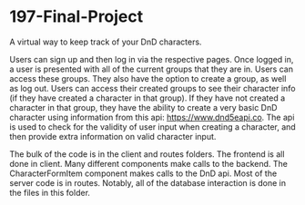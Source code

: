 # 197-Final-Project
A virtual way to keep track of your DnD characters.

Users can sign up and then log in via the respective pages. Once logged in, a user is presented with
all of the current groups that they are in. Users can access these groups. They also have the option 
to create a group, as well as log out. Users can access their created groups to see their character 
info (if they have created a character in that group). If they have not created a character in that 
group, they have the ability to create a very basic DnD character using information from this 
api: https://www.dnd5eapi.co. The api is used to check for the validity of user input when
creating a character, and then provide extra information on valid character input.

The bulk of the code is in the client and routes folders. The frontend is all done in client. Many different components make calls to the backend. The CharacterFormItem component makes calls to the DnD api. Most of the server code is in routes. Notably, all of the database interaction is done in the files in this folder.
